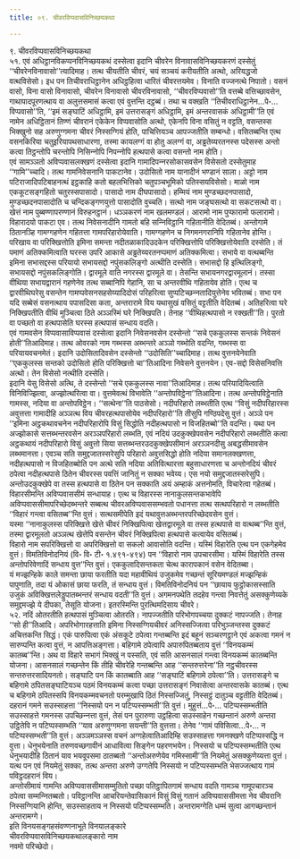 ```yaml
---
title: ०९. चीवरविप्पवासविनिच्छयकथा

---
```

९. चीवरविप्पवासविनिच्छयकथा  
५१. एवं अधिट्ठानविकप्पनविनिच्छयकथं दस्सेत्वा इदानि चीवरेन विनावासविनिच्छयकरणं दस्सेतुं ‘‘चीवरेनविनावासो’’त्यादिमाह। तत्थ चीयतीति चीवरं, चयं सञ्चयं करीयतीति अत्थो, अरियद्धजो वत्थविसेसो। इध पन तिचीवराधिट्ठानेन अधिट्ठहित्वा धारितं चीवरत्तयमेव। विनाति वज्जनत्थे निपातो। वसनं वासो, विना वासो विनावासो, चीवरेन विनावासो चीवरविनावासो, ‘‘चीवरविप्पवासो’’ति वत्तब्बे वत्तिच्छावसेन, गाथापादपूरणत्थाय वा अलुत्तसमासं कत्वा एवं वुत्तन्ति दट्ठब्बं। तथा च वक्खति ‘‘तिचीवराधिट्ठानेन…पे॰… विप्पवासो’’ति, ‘‘इमं सङ्घाटिं अधिट्ठामि, इमं उत्तरासङ्गं अधिट्ठामि, इमं अन्तरवासकं अधिट्ठामी’’ति एवं नामेन अधिट्ठितानं तिण्णं चीवरानं एकेकेन विप्पवासोति अत्थो, एकेनपि विना वसितुं न वट्टति, वसन्तस्स भिक्खुनो सह अरुणुग्गमना चीवरं निस्सग्गियं होति, पाचित्तियञ्च आपज्जतीति सम्बन्धो। वसितब्बन्ति एत्थ वसनकिरिया चतुइरियापथसाधारणा, तस्मा कायलग्गं वा होतु अलग्गं वा, अड्ढतेय्यरतनस्स पदेसस्स अन्तो कत्वा तिट्ठन्तोपि चरन्तोपि निसिन्‍नोपि निपन्‍नोपि हत्थपासे कत्वा वसन्तो नाम होति।  
एवं सामञ्‍ञतो अविप्पवासलक्खणं दस्सेत्वा इदानि गामादिपन्‍नरसोकासवसेन विसेसतो दस्सेतुमाह ‘‘गामि’’च्‍चादि। तत्थ गामनिवेसनानि पाकटानेव। उदोसितो नाम यानादीनं भण्डानं साला। अट्टो नाम पटिराजादिपटिबाहनत्थं इट्ठकाहि कतो बहलभित्तिको चतुपञ्‍चभूमिको पतिस्सयविसेसो। माळो नाम एककूटसङ्गहितो चतुरस्सपासादो। पासादो नाम दीघपासादो। हम्मियं नाम मुण्डच्छदनपासादो, मुण्डच्छदनपासादोति च चन्दिकङ्गणयुत्तो पासादोति वुच्‍चति। सत्थो नाम जङ्घसत्थो वा सकटसत्थो वा। खेत्तं नाम पुब्बण्णापरण्णानं विरुहनट्ठानं। धञ्‍ञकरणं नाम खलमण्डलं। आरामो नाम पुप्फारामो फलारामो। विहारादयो पाकटा एव। तत्थ निवेसनादीनि गामतो बहि सन्‍निविट्ठानि गहितानीति वेदितब्बं। अन्तोगामे ठितानञ्हि गामग्गहणेन गहितत्ता गामपरिहारोयेवाति। गामग्गहणेन च निगमनगरानिपि गहितानेव होन्ति।  
परिखाय वा परिक्खित्तोति इमिना समन्ता नदीतळाकादिउदकेन परिक्खित्तोपि परिक्खित्तोयेवाति दस्सेति। तं पमाणं अतिक्‍कमित्वाति घरस्स उपरि आकासे अड्ढतेय्यरतनप्पमाणं अतिक्‍कमित्वा। सभाये वा वत्थब्बन्ति इमिना सभासद्दस्स परियायो सभायसद्दो नपुंसकलिङ्गो अत्थीति दस्सेति। सभासद्दो हि इत्थिलिङ्गो, सभायसद्दो नपुंसकलिङ्गोति। द्वारमूले वाति नगरस्स द्वारमूले वा। तेसन्ति सभायनगरद्वारमूलानं। तस्सा वीथिया सभायद्वारानं गहणेनेव तत्थ सब्बानिपि गेहानि, सा च अन्तरवीथि गहितायेव होति। एत्थ च द्वारवीथिघरेसु वसन्तेन गामप्पवेसनसहसेय्यादिदोसं परिहरित्वा सुप्पटिच्छन्‍नतादियुत्तेनेव भवितब्बं। सभा पन यदि सब्बेसं वसनत्थाय पपासदिसा कता, अन्तरारामे विय यथासुखं वसितुं वट्टतीति वेदितब्बं। अतिहरित्वा घरे निक्खिपतीति वीथिं मुञ्‍चित्वा ठिते अञ्‍ञस्मिं घरे निक्खिपति। तेनाह ‘‘वीथिहत्थपासो न रक्खती’’ति। पुरतो वा पच्छतो वा हत्थपासेति घरस्स हत्थपासं सन्धाय वदति।  
एवं गामवसेन विप्पवासाविप्पवासं दस्सेत्वा इदानि निवेसनवसेन दस्सेन्तो ‘‘सचे एककुलस्स सन्तकं निवेसनं होती’’तिआदिमाह। तत्थ ओवरको नाम गब्भस्स अब्भन्तरे अञ्‍ञो गब्भोति वदन्ति, गब्भस्स वा परियायवचनमेतं। इदानि उदोसितादिवसेन दस्सेन्तो ‘‘उदोसिति’’च्‍चादिमाह। तत्थ वुत्तनयेनेवाति ‘‘एककुलस्स सन्तको उदोसितो होति परिक्खित्तो चा’’तिआदिना निवेसने वुत्तनयेन। एव-सद्दो विसेसनिवत्ति अत्थो। तेन विसेसो नत्थीति दस्सेति।  
इदानि येसु विसेसो अत्थि, ते दस्सेन्तो ‘‘सचे एककुलस्स नावा’’तिआदिमाह। तत्थ परियादियित्वाति विनिविज्झित्वा, अज्झोत्थरित्वा वा। वुत्तमेवत्थं विभावेति ‘‘अन्तोपविट्ठेना’’तिआदिना। तत्थ अन्तोपविट्ठेनाति गामस्स, नदिया वा अन्तोपविट्ठेन। ‘‘सत्थेना’’ति पाठसेसो। नदीपरिहारो लब्भतीति एत्थ ‘‘विसुं नदीपरिहारस्स अवुत्तत्ता गामादीहि अञ्‍ञत्थ विय चीवरहत्थपासोयेव नदीपरिहारो’’ति तीसुपि गण्ठिपदेसु वुत्तं। अञ्‍ञे पन ‘‘इमिना अट्ठकथावचनेन नदीपरिहारोपि विसुं सिद्धोति नदीहत्थपासो न विजहितब्बो’’ति वदन्ति। यथा पन अज्झोकासे सत्तब्भन्तरवसेन अरञ्‍ञपरिहारो लब्भति, एवं नदियं उदकुक्खेपवसेन नदीपरिहारो लब्भतीति कत्वा अट्ठकथायं नदीपरिहारो विसुं अवुत्तो सिया सत्तब्भन्तरउदकुक्खेपसीमानं अरञ्‍ञनदीसु अबद्धसीमावसेन लब्भमानत्ता। एवञ्‍च सति समुद्दजातस्सरेसुपि परिहारो अवुत्तसिद्धो होति नदिया समानलक्खणत्ता, नदीहत्थपासो न विजहितब्बोति पन अत्थे सति नदिया अतिवित्थारत्ता बहुसाधारणत्ता च अन्तोनदियं चीवरं ठपेत्वा नदीहत्थपासे ठितेन चीवरस्स पवत्तिं जानितुं न सक्‍का भवेय्य। एस नयो समुद्दजातस्सरेसुपि। अन्तोउदकुक्खेपे वा तस्स हत्थपासे वा ठितेन पन सक्‍काति अयं अम्हाकं अत्तनोमति, विचारेत्वा गहेतब्बं। विहारसीमन्ति अविप्पवाससीमं सन्धायाह। एत्थ च विहारस्स नानाकुलसन्तकभावेपि अविप्पवाससीमापरिच्छेदब्भन्तरे सब्बत्थ चीवरअविप्पवाससम्भवतो पधानत्ता तत्थ सत्थपरिहारो न लब्भतीति ‘‘विहारं गन्त्वा वसितब्ब’’न्ति वुत्तं। सत्थसमीपेति इदं यथावुत्तअब्भन्तरपरिच्छेदवसेन वुत्तं।  
यस्मा ‘‘नानाकुलस्स परिक्खित्ते खेत्ते चीवरं निक्खिपित्वा खेत्तद्वारमूले वा तस्स हत्थपासे वा वत्थब्ब’’न्ति वुत्तं, तस्मा द्वारमूलतो अञ्‍ञत्थ खेत्तेपि वसन्तेन चीवरं निक्खिपित्वा हत्थपासे कत्वायेव वसितब्बं।  
विहारो नाम सपरिक्खित्तो वा अपरिक्खित्तो वा सकलो आवासोति वदन्ति। यस्मिं विहारेति एत्थ पन एकगेहमेव वुत्तं। विमतिविनोदनियं (वि॰ वि॰ टी॰ १.४९१-४९४) पन ‘‘विहारो नाम उपचारसीमा। यस्मिं विहारेति तस्स अन्तोपरिवेणादिं सन्धाय वुत्त’’न्ति वुत्तं। एककुलादिसन्तकता चेत्थ कारापकानं वसेन वेदितब्बा।  
यं मज्झन्हिके काले समन्ता छाया फरतीति यदा महावीथियं उजुकमेव गच्छन्तं सूरियमण्डलं मज्झन्हिकं पापुणाति, तदा यं ओकासं छाया फरति, तं सन्धाय वुत्तं। विमतिविनोदनियं पन ‘‘छायाय फुट्ठोकासस्साति उजुकं अविक्खित्तलेड्डुपातब्भन्तरं सन्धाय वदती’’ति वुत्तं। अगमनपथेति तदहेव गन्त्वा निवत्तेतुं असक्‍कुणेय्यके समुद्दमज्झे ये दीपका, तेसूति योजना। इतरस्मिन्ति पुरत्थिमदिसाय चीवरे।  
५२. नदिं ओतरतीति हत्थपासं मुञ्‍चित्वा ओतरति। नापज्‍जतीति परिभोगपच्‍चया दुक्‍कटं नापज्‍जति। तेनाह ‘‘सो ही’’तिआदि। अपरिभोगारहत्ताति इमिना निस्सग्गियचीवरं अनिस्सज्‍जित्वा परिभुञ्‍जन्तस्स दुक्‍कटं अचित्तकन्ति सिद्धं। एकं पारुपित्वा एकं अंसकूटे ठपेत्वा गन्तब्बन्ति इदं बहूनं सञ्‍चरणट्ठाने एवं अकत्वा गमनं न सारुप्पन्ति कत्वा वुत्तं, न आपत्तिअङ्गत्ता। बहिगामे ठपेत्वापि अपारुपितब्बताय वुत्तं ‘‘विनयकम्मं कातब्ब’’न्ति। अथ वा विहारे सभागं भिक्खुं न पस्सति, एवं सति आसनसालं गन्त्वा विनयकम्मं कातब्बन्ति योजना। आसनसालं गच्छन्तेन किं तीहि चीवरेहि गन्तब्बन्ति आह ‘‘सन्तरुत्तरेना’’ति नट्ठचीवरस्स सन्तरुत्तरसादियनतो। सङ्घाटि पन किं कातब्बाति आह ‘‘सङ्घाटिं बहिगामे ठपेत्वा’’ति। उत्तरासङ्गे च बहिगामे ठपितसङ्घाटियञ्‍च पठमं विनयकम्मं कत्वा पच्छा उत्तरासङ्गं निवासेत्वा अन्तरवासके कातब्बं। एत्थ च बहिगामे ठपितस्सपि विनयकम्मवचनतो परम्मुखापि ठितं निस्सज्‍जितुं, निस्सट्ठं दातुञ्‍च वट्टतीति वेदितब्बं।  
दहरानं गमने सउस्साहत्ता ‘‘निस्सयो पन न पटिप्पस्सम्भती’’ति वुत्तं। मुहुत्तं…पे॰… पटिप्पस्सम्भतीति सउस्साहत्ते गमनस्स उपच्छिन्‍नत्ता वुत्तं, तेसं पन पुरारुणा उट्ठहित्वा सउस्साहेन गच्छन्तानं अरुणे अन्तरा उट्ठितेपि न पटिप्पस्सम्भति ‘‘याव अरुणुग्गमना सयन्ती’’ति वुत्तत्ता। तेनेव ‘‘गामं पविसित्वा…पे॰… न पटिप्पस्सम्भती’’ति वुत्तं। अञ्‍ञमञ्‍ञस्स वचनं अग्गहेत्वातिआदिम्हि सउस्साहत्ता गमनक्खणे पटिप्पस्सद्धि न वुत्ता। धेनुभयेनाति तरुणवच्छगावीनं आधावित्वा सिङ्गेन पहरणभयेन। निस्सयो च पटिप्पस्सम्भतीति एत्थ धेनुभयादीहि ठितानं याव भयवूपसमा ठातब्बतो ‘‘अन्तोअरुणेयेव गमिस्सामी’’ति नियमेतुं असक्‍कुणेय्यत्ता वुत्तं। यत्थ पन एवं नियमेतुं सक्‍का, तत्थ अन्तरा अरुणे उग्गतेपि निस्सयो न पटिप्पस्सम्भति भेसज्‍जत्थाय गामं पविट्ठदहरानं विय।  
अन्तोसीमायं गामन्ति अविप्पवाससीमासम्मुतितो पच्छा पतिट्ठापितगामं सन्धाय वदति गामञ्‍च गामूपचारञ्‍च ठपेत्वा सम्मन्‍नितब्बतो। पविट्ठानन्ति आचरियन्तेवासिकानं विसुं विसुं गतानं अविप्पवाससीमत्ता नेव चीवरानि निस्सग्गियानि होन्ति, सउस्साहताय न निस्सयो पटिप्पस्सम्भति। अन्तरामग्गेति धम्मं सुत्वा आगच्छन्तानं अन्तरामग्गे।  
इति विनयसङ्गहसंवण्णनाभूते विनयालङ्कारे  
चीवरविप्पवासविनिच्छयकथालङ्कारो नाम  
नवमो परिच्छेदो।  